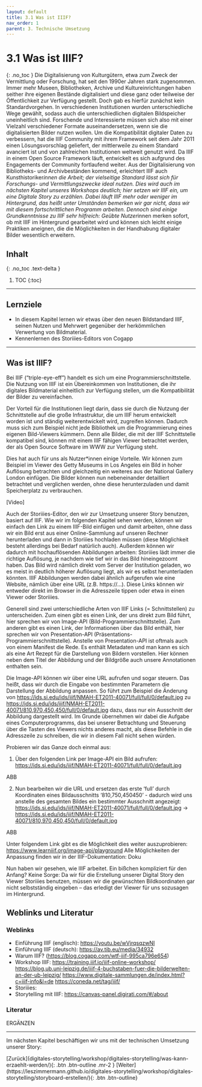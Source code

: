 ```yaml
---
layout: default
title: 3.1 Was ist IIIF?
nav_order: 1
parent: 3. Technische Umsetzung
---
```

# 3.1 Was ist IIIF?
{: .no_toc }
Die Digitalisierung von Kulturgütern, etwa zum Zweck der Vermittlung oder Forschung, hat seit den 1990er Jahren stark zugenommen. Immer mehr Museen, Bibliotheken, Archive und Kultureinrichtungen haben seither ihre eigenen Bestände digitalisiert und diese ganz oder teilweise der Öffentlichkeit zur Verfügung gestellt. Doch gab es hierfür zunächst kein Standardvorgehen. In verschiedenen Institutionen wurden unterschiedliche Wege gewählt, sodass auch die unterschiedlichen digitalen Bildspeicher uneinheitlich sind. Forschende und Interessierte müssen sich also mit einer Vielzahl verschiedener Formate auseinandersetzen, wenn sie die digitalisierten Bilder nutzen wollen. 
Um die Kompatibilität digitaler Daten zu verbessern, hat die IIIF Community mit ihrem Framework seit dem Jahr 2011 einen Lösungsvorschlag geliefert, der mittlerweile zu einem Standard avanciert ist und von zahlreichen Institutionen weltweit genutzt wird. Da IIIF in einem Open Source Framework läuft, entwickelt es sich aufgrund des Engagements der Community fortlaufend weiter. 
Aus der Digitalisierung von Bibliotheks- und Archivbeständen kommend, erleichtert IIIF auch Kunsthistoriker*innen die Arbeit; der vielseitige Standard lässt sich für Forschungs- und Vermittlungszwecke ideal nutzen. Dies wird auch im nächsten Kapitel unseres Workshops deutlich; hier setzen wir IIIF ein, um eine Digitale Story zu erzählen. Dabei läuft IIIF mehr oder weniger im Hintergrund, das heißt unter Umständen bemerken wir gar nicht, dass wir mit diesem fortschrittlichen Programm arbeiten. Dennoch sind einige Grundkenntnisse zu IIIF sehr hilfreich: Geübte Nutzer*innen merken sofort, ob mit IIIF im Hintergrund gearbeitet wird und können sich leicht einige Praktiken aneignen, die die Möglichkeiten in der Handhabung digitaler Bilder wesentlich erweitern.

## Inhalt
{: .no_toc .text-delta }

1. TOC
{:toc}

---

## Lernziele
 - In diesem Kapitel lernen wir etwas über den neuen Bildstandard IIIF, seinen Nutzen und Mehrwert gegenüber der herkömmlichen Verwertung von Bildmaterial.
- Kennenlernen des Storiiies-Editors von Cogapp

---

## Was ist IIIF?
Bei IIIF (“triple-eye-eff”) handelt es sich um eine Programmierschnittstelle. Die Nutzung von IIIF ist ein Übereinkommen von Institutionen, die ihr digitales Bildmaterial einheitlich zur Verfügung stellen, um die Kompatibilität der Bilder zu vereinfachen.

Der Vorteil für die Institutionen liegt darin, dass sie durch die Nutzung der Schnittstelle auf die große Infrastruktur, die um IIIF herum entwickelt worden ist und ständig weiterentwickelt wird, zugreifen können. Dadurch muss sich zum Beispiel nicht jede Bibliothek um die Programmierung eines eigenen Bild-Viewers kümmern. Denn alle Bilder, die mit der IIIF Schnittstelle kompatibel sind, können mit einem IIIF fähigen Viewer betrachtet werden, der als Open Source Software im WWW zur Verfügung steht.

Dies hat auch für uns als Nutzer*innen einige Vorteile. Wir können zum Beispiel im Viewer des Getty Museums in Los Angeles ein Bild in hoher Auflösung betrachten und gleichzeitig ein weiteres aus der National Gallery London einfügen. Die Bilder können nun nebeneinander detailliert betrachtet und verglichen werden, ohne diese herunterzuladen und damit Speicherplatz zu verbrauchen.

[Video]

Auch der Storiiies-Editor, den wir zur Umsetzung unserer Story benutzen, basiert auf IIIF. Wie wir im folgenden Kapitel sehen werden, können wir einfach den Link zu einem IIIF-Bild einfügen und damit arbeiten, ohne dass wir ein Bild erst aus einer Online-Sammlung auf unseren Rechner herunterladen und dann in Storiiies hochladen müssen (diese Möglichkeit besteht allerdings bei Bedarf natürlich auch). Außerdem können wir dadurch mit hochauflösenden Abbildungen arbeiten:  Storiiies lädt immer die richtige Auflösung, je nachdem wie tief wir in das Bild hineingezoomt haben. Das Bild wird nämlich direkt vom Server der Institution geladen, wo es meist in deutlich höherer Auflösung liegt, als wir es selbst herunterladen könnten. IIIF Abbildungen werden dabei ähnlich aufgerufen wie eine Website, nämlich über eine URL (z.B. https://…). Diese Links können wir entweder direkt im Browser in die Adresszeile tippen oder etwa in einen Viewer oder Storiiies.

Generell sind zwei unterschiedliche Arten von IIIF Links (= Schnittstellen) zu unterscheiden. Zum einen gibt es einen Link, der uns direkt zum Bild führt, hier sprechen wir von Image-API (Bild-Programmierschnittstelle). Zum anderen gibt es einen Link, der Informationen über das Bild enthält, hier sprechen wir von Presentation-API (Präsentations-Programmierschnittstelle). Anstelle von Presentation-API ist oftmals auch von einem Manifest die Rede. Es enthält Metadaten und man kann es sich als eine Art Rezept für die Darstellung von Bildern vorstellen. Hier können neben dem Titel der Abbildung und der Bildgröße auch unsere Annotationen enthalten sein.

Die Image-API können wir über eine URL aufrufen und sogar steuern. Das heißt, dass wir durch die Eingabe von bestimmten Parametern die Darstellung der Abbildung anpassen. So führt zum Beispiel die Änderung von https://ids.si.edu/ids/iiif/NMAH-ET2011-40071/full/full/0/default.jpg zu https://ids.si.edu/ids/iiif/NMAH-ET2011-40071/810,970,450,450/full/0/default.jpg dazu, dass nur ein Ausschnitt der Abbildung dargestellt wird. Im Grunde übernehmen wir dabei die Aufgabe eines Computerprogramms, das bei unserer Betrachtung und Steuerung über die Tasten des Viewers nichts anderes macht, als diese Befehle in die Adresszeile zu schreiben, die wir in diesem Fall nicht sehen würden.

Probieren wir das Ganze doch einmal aus:

1. Über den folgenden Link per Image-API ein Bild aufrufen: https://ids.si.edu/ids/iiif/NMAH-ET2011-40071/full/full/0/default.jpg

ABB

2. Nun bearbeiten wir die URL und ersetzen das erste ‘full’ durch Koordinaten eines Bildausschnitts ‘810,750,450450’ - dadurch wird uns anstelle des gesamten Bildes ein bestimmter Ausschnitt angezeigt: https://ids.si.edu/ids/iiif/NMAH-ET2011-40071/full/full/0/default.jpg ->
https://ids.si.edu/ids/iiif/NMAH-ET2011-40071/810,970,450,450/full/0/default.jpg

ABB

Unter folgendem Link gibt es die Möglichkeit dies weiter auszuprobieren: 
https://www.learniiif.org/image-api/playground 
Alle Möglichkeiten der Anpassung finden wir in der IIIF-Dokumentation: Doku

Nun haben wir gesehen, wie IIIF arbeitet. Ein bißchen kompliziert für den Anfang? Keine Sorge: Da wir für die Erstellung unserer Digital Story den Viewer Storiiies benutzen, müssen wir die gewünschten Bildkoordinaten gar nicht selbstständig eingeben – das erledigt der Viewer für uns sozusagen im Hintergrund.

## Weblinks und Literatur
### Weblinks
- Einführung IIIF (englisch): https://youtu.be/wVjrqsqzwNI
- Einführung IIIF (deutsch): https://av.tib.eu/media/34932
- Warum IIIF? (https://blog.cogapp.com/wtf-iiif-995ca796e654)
- Workshop IIIF: https://training.iiif.io/iiif-online-workshop/
https://blog.ub.uni-leipzig.de/iiif-4-buchstaben-fuer-die-bilderwelten-an-der-ub-leipzig/
https://www.digitale-sammlungen.de/index.html?c=iiif-info&l=de
https://coneda.net/tag/iiif/
- Storiiies: 
- Storytelling mit IIIF: https://canvas-panel.digirati.com/#/about

### Literatur
ERGÄNZEN


---

Im nächsten Kapitel beschäftigen wir uns mit der technischen Umsetzung unserer Story:

<span class="fs-8">
[Zurück](digitales-storytelling/workshop/digitales-storytelling/was-kann-erzaehlt-werden/){: .btn .btn-outline .mr-2 } 
</span>
<span class="fs-8">
[Weiter](https://leszimmermann.github.io/digitales-storytelling/workshop/digitales-storytelling/storyboard-erstellen/){: .btn .btn-outline}
</span>